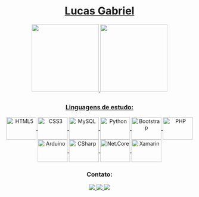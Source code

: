 <div align="center">

  <a href="https://github.com/LucasLgpp-06">
  
  # Lucas Gabriel
  
  <img height="180em" src="https://github-readme-stats.vercel.app/api?username=LucasLgpp-06&show_icons=true&theme=dracula&include_all_commits=false&count_private=true&bg_color=30,008744,003,D62D20,E59600,808080&text_color=FFFFFF&title_color=ffffff"/>
  
  <img height="180em" src="https://github-readme-stats.vercel.app/api/top-langs/?username=LucasLgpp-06&layout=compact&langs_count=7&bg_color=30,008744,003,D62D20,E59600,808080&text_color=FFFFFF&title_color=ffffff"/>
  
  </a>
  
  ##
  
  <a href="https://github.com/LucasLgpp-06">

### Linguagens de estudo:

<img align="center" alt="HTML5" height="60" width="80" src="https://cdn.jsdelivr.net/gh/devicons/devicon/icons/html5/html5-plain.svg"/>
<img align="center" alt="CSS3" height="60" width="80" src="https://cdn.jsdelivr.net/gh/devicons/devicon/icons/css3/css3-plain.svg"/>
<img align="center" alt="MySQL" height="60" width="80" src="https://cdn.jsdelivr.net/gh/devicons/devicon/icons/mysql/mysql-original.svg"/>
<img align="center" alt="Python" height="60" width="80" src="https://cdn.jsdelivr.net/gh/devicons/devicon/icons/python/python-original-wordmark.svg" />
<img align="center" alt="Bootstrap" height="60" width="80" src="https://cdn.jsdelivr.net/gh/devicons/devicon/icons/bootstrap/bootstrap-plain.svg"/>
<img align="center" alt="PHP" height="60" width="80" src="https://cdn.jsdelivr.net/gh/devicons/devicon/icons/php/php-plain.svg"/>
<img align="center" alt="Arduino" height="60" width="80" src="https://cdn.jsdelivr.net/gh/devicons/devicon/icons/arduino/arduino-original.svg"/>
<img align="center" alt="CSharp" height="60" width="80" src="https://cdn.jsdelivr.net/gh/devicons/devicon/icons/csharp/csharp-plain.svg"/>
<img align="center" alt="Net.Core" height="60" width="80" src="https://cdn.jsdelivr.net/gh/devicons/devicon/icons/dotnetcore/dotnetcore-original.svg"/>
<img align="center" alt="Xamarin" height="60" width="80" src="https://cdn.jsdelivr.net/gh/devicons/devicon/icons/xamarin/xamarin-original.svg"/>

</a>

### Contato:

<a href="https://wa.me/5514991776338"> <img src="https://img.shields.io/badge/WhatsApp-25D366?style=for-the-badge&logo=whatsapp&logoColor=white"/> </a>
<a href="mailto:pintolucas996@gmail.com"> <img src="https://img.shields.io/badge/Gmail-D14836?style=for-the-badge&logo=gmail&logoColor=white"/> </a>
<a href="mailto:lucas.paula92@etec.sp.gov.br"> <img src="https://img.shields.io/badge/Microsoft_Outlook-0078D4?style=for-the-badge&logo=microsoft-outlook&logoColor=white"/> </a>
  
</div>
